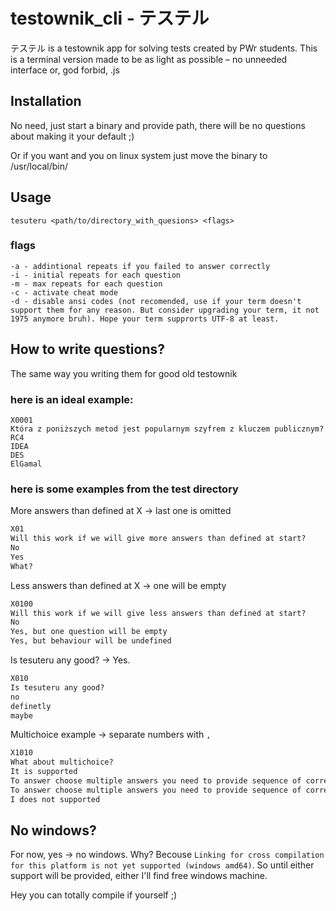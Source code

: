 # testownik_cli - テステル

テステル is a testownik app for solving tests created by PWr students. This is a terminal version made to be as light as possible – no unneeded interface or, god forbid, .js

## Installation

No need, just start a binary and provide path, there will be no questions about making it your default ;)

Or if you want and you on linux system just move the binary to /usr/local/bin/

## Usage

```tesuteru <path/to/directory_with_quesions> <flags>```

### flags
```
-a - addintional repeats if you failed to answer correctly
-i - initial repeats for each question
-m - max repeats for each question
-c - activate cheat mode
-d - disable ansi codes (not recomended, use if your term doesn't support them for any reason. But consider upgrading your term, it not 1975 anymore bruh). Hope your term supprorts UTF-8 at least.
```

## How to write questions?

The same way you writing them for good old testownik

### here is an ideal example:

```
X0001
Która z poniższych metod jest popularnym szyfrem z kluczem publicznym?
RC4
IDEA
DES
ElGamal
```

### here is some examples from the test directory

More answers than defined at X -> last one is omitted

```001.txt
X01
Will this work if we will give more answers than defined at start?
No
Yes
What?
```

Less answers than defined at X -> one will be empty

```002.txt
X0100
Will this work if we will give less answers than defined at start?
No
Yes, but one question will be empty
Yes, but behaviour will be undefined
```

Is tesuteru any good? -> Yes.

```003.txt
X010
Is tesuteru any good?
no
definetly
maybe
```

Multichoice example -> separate numbers with ```,```

```004.txt
X1010
What about multichoice?
It is supported
To answer choose multiple answers you need to provide sequence of correct answers ex: 134
To answer choose multiple answers you need to provide sequence of correct answers separated by , ex: 1,3,4
I does not supported
```

## No windows?

For now, yes -> no windows. Why? Becouse ```Linking for cross compilation for this platform is not yet supported (windows amd64)```. So until either support will be provided, either I'll find free windows machine.

Hey you can totally compile if yourself ;)
